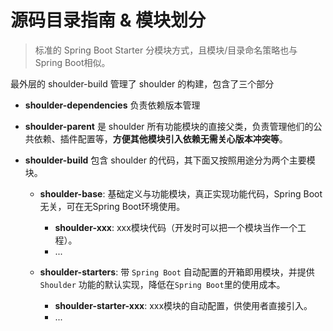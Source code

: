 # 源码目录指南 & 模块划分

> 标准的 Spring Boot Starter 分模块方式，且模块/目录命名策略也与 Spring Boot相似。

最外层的 shoulder-build 管理了 shoulder 的构建，包含了三个部分

- **shoulder-dependencies** 负责依赖版本管理

- **shoulder-parent** 是 shoulder 所有功能模块的直接父类，负责管理他们的公共依赖、插件配置等，**方便其他模块引入依赖无需关心版本冲突等**。

- **shoulder-build** 包含 shoulder 的代码，其下面又按照用途分为两个主要模块。

    - **shoulder-base**: 基础定义与功能模块，真正实现功能代码，Spring Boot 无关，可在无Spring Boot环境使用。
        - **shoulder-xxx**: xxx模块代码（开发时可以把一个模块当作一个工程）。
        - ...

    - **shoulder-starters**: 带 `Spring Boot` 自动配置的开箱即用模块，并提供 `Shoulder` 功能的默认实现，降低在`Spring Boot`里的使用成本。
      - **shoulder-starter-xxx**: xxx模块的自动配置，供使用者直接引入。
      - ...
